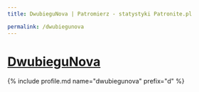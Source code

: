 ```yaml
---
title: DwubieguNova | Patromierz - statystyki Patronite.pl

permalink: /dwubiegunova
---
```


# [DwubieguNova](https://patronite.pl/dwubiegunova)

{% include profile.md name="dwubiegunova" prefix="d" %}
